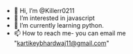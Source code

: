 - 👋 Hi, I’m @Killerr0211
- 👀 I’m interested in javascript
- 🌱 I’m currently learning python.
- 📫 How to reach me- you can email me "kartikeybhardwaj11@gmail.com"

<!---
Killerr0211/Killerr0211 is a ✨ special ✨ repository because its `README.md` (this file) appears on your GitHub profile.
You can click the Preview link to take a look at your changes.
--->
